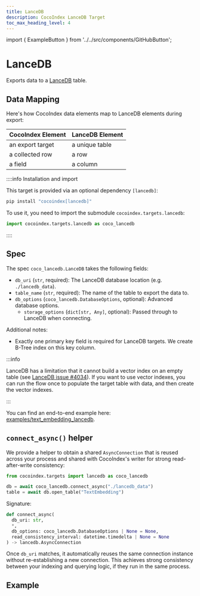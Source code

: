 ```yaml
---
title: LanceDB
description: CocoIndex LanceDB Target
toc_max_heading_level: 4
---
```


import { ExampleButton } from '../../src/components/GitHubButton';

# LanceDB

Exports data to a [LanceDB](https://lancedb.github.io/lancedb/) table.

## Data Mapping

Here's how CocoIndex data elements map to LanceDB elements during export:

| CocoIndex Element | LanceDB Element |
|-------------------|-----------------|
| an export target  | a unique table  |
| a collected row   | a row           |
| a field           | a column        |


::::info Installation and import

This target is provided via an optional dependency `[lancedb]`:

```sh
pip install "cocoindex[lancedb]"
```

To use it, you need to import the submodule `cocoindex.targets.lancedb`:

```python
import cocoindex.targets.lancedb as coco_lancedb
```

::::

## Spec

The spec `coco_lancedb.LanceDB` takes the following fields:

*   `db_uri` (`str`, required): The LanceDB database location (e.g. `./lancedb_data`).
*   `table_name` (`str`, required): The name of the table to export the data to.
*   `db_options` (`coco_lancedb.DatabaseOptions`, optional): Advanced database options.
    *   `storage_options` (`dict[str, Any]`, optional): Passed through to LanceDB when connecting.

Additional notes:

*   Exactly one primary key field is required for LanceDB targets. We create B-Tree index on this key column.

:::info

LanceDB has a limitation that it cannot build a vector index on an empty table (see [LanceDB issue #4034](https://github.com/lancedb/lance/issues/4034)).
If you want to use vector indexes, you can run the flow once to populate the target table with data, and then create the vector indexes.

:::

You can find an end-to-end example here: [examples/text_embedding_lancedb](https://github.com/cocoindex-io/cocoindex/tree/main/examples/text_embedding_lancedb).

## `connect_async()` helper

We provide a helper to obtain a shared `AsyncConnection` that is reused across your process and shared with CocoIndex's writer for strong read-after-write consistency:

```python
from cocoindex.targets import lancedb as coco_lancedb

db = await coco_lancedb.connect_async("./lancedb_data")
table = await db.open_table("TextEmbedding")
```

Signature:

```python
def connect_async(
  db_uri: str,
  *,
  db_options: coco_lancedb.DatabaseOptions | None = None,
  read_consistency_interval: datetime.timedelta | None = None
) -> lancedb.AsyncConnection
```

Once `db_uri` matches, it automatically reuses the same connection instance without re-establishing a new connection.
This achieves strong consistency between your indexing and querying logic, if they run in the same process.

## Example
<ExampleButton
  href="https://github.com/cocoindex-io/cocoindex/tree/main/examples/text_embedding_lancedb"
  text="Text Embedding LanceDB Example"
  margin="16px 0 24px 0"
/>
